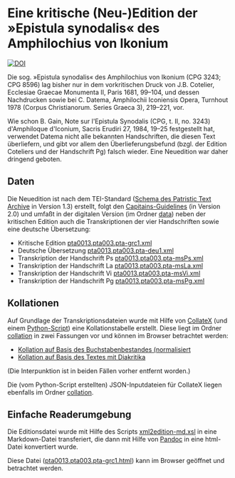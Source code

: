# Eine kritische (Neu-)Edition der »Epistula synodalis« des Amphilochius von Ikonium

[![DOI](https://zenodo.org/badge/DOI/10.5281/zenodo.3727094.svg)](https://doi.org/10.5281/zenodo.3727094)

Die sog. »Epistula synodalis« des Amphilochius von Ikonium (CPG 3243; CPG 8596) lag bisher nur in dem vorkritischen Druck von J.B. Cotelier, Ecclesiae Graecae Monumenta II, Paris 1681, 99–104, und dessen Nachdrucken sowie bei C. Datema, Amphilochii Iconiensis Opera, Turnhout 1978 (Corpus Christianorum. Series Graeca 3), 219–221, vor.

Wie schon B. Gain, Note sur l'Epistula Synodalis (CPG, t. II, no. 3243) d'Amphiloque d'Iconium, Sacris Erudiri 27, 1984, 19–25 festgestellt hat, verwendet Datema nicht alle bekannten Handschriften, die diesen Text überliefern, und gibt vor allem den Überlieferungsbefund (bzgl. der Edition Coteliers und der Handschrift Pg) falsch wieder.
Eine Neuedition war daher dringend geboten.

## Daten

Die Neuedition ist nach dem TEI-Standard ([Schema des Patristic Text Archive](https://github.com/PatristicTextArchive/Schema) in Version 1.3) erstellt, folgt den [Capitains-Guidelines](http://capitains.org/) (in Version 2.0) und umfaßt in der digitalen Version (im Ordner [data](data)) neben der kritischen Edition auch die Transkriptionen der vier Handschriften sowie eine deutsche Übersetzung:

- Kritische Edition [pta0013.pta003.pta-grc1.xml](data/pta0013/pta003/pta0013.pta003.pta-grc1.xml)
- Deutsche Übersetzung [pta0013.pta003.pta-deu1.xml](data/pta0013/pta003/pta0013.pta003.pta-deu1.xml)
- Transkription der Handschrift Ps [pta0013.pta003.pta-msPs.xml](data/pta0013/pta003/pta0013.pta003.pta-msPs.xml)
- Transkription der Handschrift La [pta0013.pta003.pta-msLa.xml](data/pta0013/pta003/pta0013.pta003.pta-msLa.xml)
- Transkription der Handschrift Vi [pta0013.pta003.pta-msVi.xml](data/pta0013/pta003/pta0013.pta003.pta-msVi.xml)
- Transkription der Handschrift Pg [pta0013.pta003.pta-msPg.xml](data/pta0013/pta003/pta0013.pta003.pta-msPg.xml)


## Kollationen

Auf Grundlage der Transkriptionsdateien wurde mit Hilfe von [CollateX](https://collatex.net/) (und einem [Python-Script](https://github.com/PatristicTextArchive/collator)) eine Kollationstabelle erstellt. Diese liegt im Ordner [collation](collation) in zwei Fassungen vor und können im Browser betrachtet werden:

- [Kollation auf Basis des Buchstabenbestandes (normalisiert](collation/collation-without-diacritis.html)
- [Kollation auf Basis des Textes mit Diakritika](collation/collation.html)

(Die Interpunktion ist in beiden Fällen vorher entfernt worden.)

Die (vom Python-Script erstellten) JSON-Inputdateien für CollateX liegen ebenfalls im Ordner [collation](collation).

## Einfache Readerumgebung

Die Editionsdatei wurde mit Hilfe des Scripts [xml2edition-md.xsl](https://github.com/PatristicTextArchive/Stylesheets/blob/master/xml2edition-md.xsl) in eine Markdown-Datei transferiert, die dann mit Hilfe von [Pandoc](https://pandoc.org) in eine html-Datei konvertiert wurde.

Diese Datei ([pta0013.pta003.pta-grc1.html](reader/pta0013.pta003.pta-grc1.html)) kann im Browser geöffnet und betrachtet werden.
